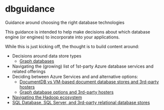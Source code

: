 # dbguidance
Guidance around choosing the right database technologies

This guidance is intended to help make decisions about which database engine (or engines) to incorporate into your applications.

While this is just kicking off, the thought is to build content around:

  - Decisions around data store types
    - [Graph databases](graph/graphdb.md)
  - Navigating the (growing) list of 1st-party Azure database services and related offerings
  - Deciding between Azure Services and and alternative options:
    - [DocumentDB vs VM-based document database stores and 3rd-party hosters](documentdatabases/docdb-or-3rdparty.md)
    - [Graph database options and 3rd-party hosters](graph/graphdb-options.md)
  - [Navigating the Hadoop ecosystem](hadoop/hadoop.md)
  - [SQL Database, SQL Server, and 3rd-party relational database stores](sql/sqldb-or-3rdparty.md)


